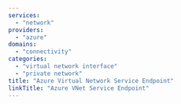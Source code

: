 ```yaml
---
services:
  - "network"
providers:
  - "azure"
domains:
  - "connectivity"
categories: 
  - "virtual network interface"
  - "private network" 
title: "Azure Virtual Network Service Endpoint"
linkTitle: "Azure VNet Service Endpoint"
---
```

